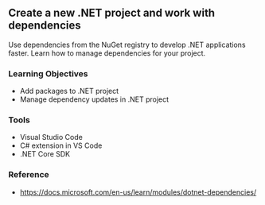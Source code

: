 ## Create a new .NET project and work with dependencies

Use dependencies from the NuGet registry to develop .NET applications faster. Learn how to manage dependencies for your project.

### Learning Objectives
- Add packages to .NET project
- Manage dependency updates in .NET project

### Tools
- Visual Studio Code
- C# extension in VS Code
- .NET Core SDK

### Reference
- https://docs.microsoft.com/en-us/learn/modules/dotnet-dependencies/